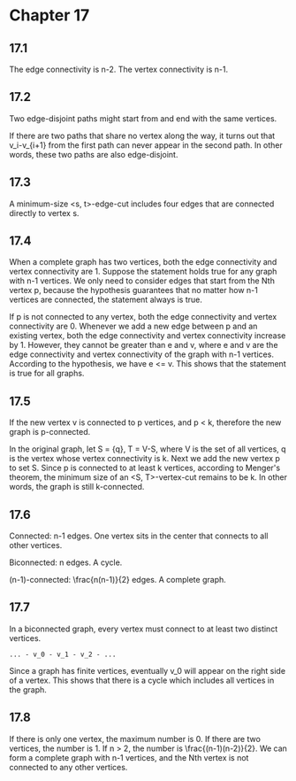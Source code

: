 # Chapter 17

## 17.1

The edge connectivity is n-2. The vertex connectivity is n-1.

## 17.2

Two edge-disjoint paths might start from and end with the same vertices.

If there are two paths that share no vertex along the way, it turns out that v_i-v_{i+1} from the first path can never appear in the second path. In other words, these two paths are also edge-disjoint.

## 17.3

A minimum-size <s, t>-edge-cut includes four edges that are connected directly to vertex s.

## 17.4

When a complete graph has two vertices, both the edge connectivity and vertex connectivity are 1. Suppose the statement holds true for any graph with n-1 vertices. We only need to consider edges that start from the Nth vertex p, because the hypothesis guarantees that no matter how n-1 vertices are connected, the statement always is true.

If p is not connected to any vertex, both the edge connectivity and vertex connectivity are 0. Whenever we add a new edge between p and an existing vertex, both the edge connectivity and vertex connectivity increase by 1. However, they cannot be greater than e and v, where e and v are the edge connectivity and vertex connectivity of the graph with n-1 vertices. According to the hypothesis, we have e <= v. This shows that the statement is true for all graphs.

## 17.5

If the new vertex v is connected to p vertices, and p < k, therefore the new graph is p-connected.

In the original graph, let S = {q}, T = V-S, where V is the set of all vertices, q is the vertex whose vertex connectivity is k. Next we add the new vertex p to set S. Since p is connected to at least k vertices, according to Menger's theorem, the minimum size of an <S, T>-vertex-cut remains to be k. In other words, the graph is still k-connected.

## 17.6

Connected: n-1 edges. One vertex sits in the center that connects to all other vertices.

Biconnected: n edges. A cycle.

(n-1)-connected: \frac{n(n-1)}{2} edges. A complete graph.

## 17.7

In a biconnected graph, every vertex must connect to at least two distinct vertices.

    ... - v_0 - v_1 - v_2 - ...

Since a graph has finite vertices, eventually v_0 will appear on the right side of a vertex. This shows that there is a cycle which includes all vertices in the graph.

## 17.8

If there is only one vertex, the maximum number is 0. If there are two vertices, the number is 1. If n > 2, the number is \frac{(n-1)(n-2)}{2}. We can form a complete graph with n-1 vertices, and the Nth vertex is not connected to any other vertices.
